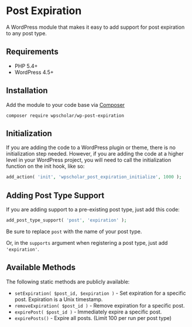 # Post Expiration

A WordPress module that makes it easy to add support for post expiration to any post type.

## Requirements

- PHP 5.4+
- WordPress 4.5+

## Installation

Add the module to your code base via [Composer](https://getcomposer.org/)

```SHELL
composer require wpscholar/wp-post-expiration
```

## Initialization

If you are adding the code to a WordPress plugin or theme, there is no initialization step needed. However, if you are adding the code at a higher level in your WordPress project, you will need to call the initialization function on the init hook, like so:

```PHP
add_action( 'init', 'wpscholar_post_expiration_initialize', 1000 );
```

## Adding Post Type Support

If you are adding support to a pre-existing post type, just add this code:

```PHP
add_post_type_support( 'post', 'expiration' );
```

Be sure to replace `post` with the name of your post type.

Or, in the `supports` argument when registering a post type, just add `'expiration'`.

## Available Methods

The following static methods are publicly available:

- `setExpiration( $post_id, $expiration )` - Set expiration for a specific post. Expiration is a Unix timestamp.
- `removeExpiration( $post_id )` - Remove expiration for a specific post.
- `expirePost( $post_id )` - Immediately expire a specific post.
- `expirePosts()` - Expire all posts. (Limit 100 per run per post type)